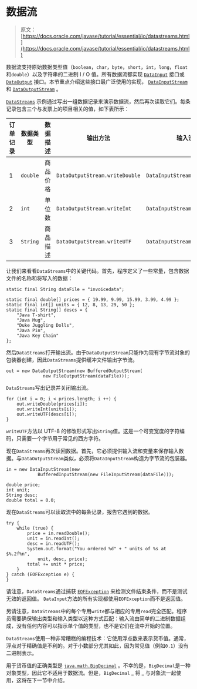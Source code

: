 # 数据流

> 原文： [https://docs.oracle.com/javase/tutorial/essential/io/datastreams.html](https://docs.oracle.com/javase/tutorial/essential/io/datastreams.html)

数据流支持原始数据类型值（`boolean`，`char`，`byte`，`short`，`int`，`long`，`float`和`double`）以及字符串的二进制 I / O 值。所有数据流都实现 [`DataInput`](https://docs.oracle.com/javase/8/docs/api/java/io/DataInput.html) 接口或 [`DataOutput`](https://docs.oracle.com/javase/8/docs/api/java/io/DataOutput.html) 接口。本节重点介绍这些接口最广泛使用的实现， [`DataInputStream`](https://docs.oracle.com/javase/8/docs/api/java/io/DataInputStream.html) 和 [`DataOutputStream`](https://docs.oracle.com/javase/8/docs/api/java/io/DataOutputStream.html) 。

[`DataStreams`](examples/DataStreams.java) 示例通过写出一组数据记录来演示数据流，然后再次读取它们。每条记录包含三个与发票上的项目相关的值，如下表所示：

| 订单记录 | 数据类型 | 数据描述 | 输出方法 | 输入法 | 样本价值 |
| --- | --- | --- | --- | --- | --- |
| 1 | `double` | 商品价格 | `DataOutputStream.writeDouble` | `DataInputStream.readDouble` | `19.99` |
| 2 | `int` | 单位数 | `DataOutputStream.writeInt` | `DataInputStream.readInt` | `12` |
| 3 | `String` | 商品描述 | `DataOutputStream.writeUTF` | `DataInputStream.readUTF` | `"Java T-Shirt"` |

让我们来看看`DataStreams`中的关键代码。首先，程序定义了一些常量，包含数据文件的名称和将写入的数据：

```
static final String dataFile = "invoicedata";

static final double[] prices = { 19.99, 9.99, 15.99, 3.99, 4.99 };
static final int[] units = { 12, 8, 13, 29, 50 };
static final String[] descs = {
    "Java T-shirt",
    "Java Mug",
    "Duke Juggling Dolls",
    "Java Pin",
    "Java Key Chain"
};

```

然后`DataStreams`打开输出流。由于`DataOutputStream`只能作为现有字节流对象的包装器创建，因此`DataStreams`提供缓冲文件输出字节流。

```
out = new DataOutputStream(new BufferedOutputStream(
              new FileOutputStream(dataFile)));

```

`DataStreams`写出记录并关闭输出流。

```
for (int i = 0; i < prices.length; i ++) {
    out.writeDouble(prices[i]);
    out.writeInt(units[i]);
    out.writeUTF(descs[i]);
}

```

`writeUTF`方法以 UTF-8 的修改形式写出`String`值。这是一个可变宽度的字符编码，只需要一个字节用于常见的西方字符。

现在`DataStreams`再次读回数据。首先，它必须提供输入流和变量来保存输入数据。与`DataOutputStream`类似，必须将`DataInputStream`构造为字节流的包装器。

```
in = new DataInputStream(new
            BufferedInputStream(new FileInputStream(dataFile)));

double price;
int unit;
String desc;
double total = 0.0;

```

现在`DataStreams`可以读取流中的每条记录，报告它遇到的数据。

```
try {
    while (true) {
        price = in.readDouble();
        unit = in.readInt();
        desc = in.readUTF();
        System.out.format("You ordered %d" + " units of %s at $%.2f%n",
            unit, desc, price);
        total += unit * price;
    }
} catch (EOFException e) {
}

```

请注意，`DataStreams`通过捕获 [`EOFException`](https://docs.oracle.com/javase/8/docs/api/java/io/EOFException.html) 来检测文件结束条件，而不是测试无效的返回值。 `DataInput`方法的所有实现都使用`EOFException`而不是返回值。

另请注意，`DataStreams`中的每个专用`write`都与相应的专用`read`完全匹配。程序员需要确保输出类型和输入类型以这种方式匹配：输入流由简单的二进制数据组成，没有任何内容可以指示单个值的类型，也不是它们在流中开始的位置。

`DataStreams`使用一种非常糟糕的编程技术：它使用浮点数来表示货币值。通常，浮点对于精确值是不利的。对于小数部分尤其如此，因为常见值（例如`0.1`）没有二进制表示。

用于货币值的正确类型是 [`java.math.BigDecimal`](https://docs.oracle.com/javase/8/docs/api/java/math/BigDecimal.html) 。不幸的是，`BigDecimal`是一种对象类型，因此它不适用于数据流。但是，`BigDecimal` _ 将 _ 与对象流一起使用，这将在下一节中介绍。